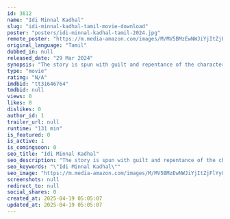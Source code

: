 ```yaml
---
id: 3612
name: "Idi Minnal Kadhal"
slug: "idi-minnal-kadhal-tamil-movie-download"
poster: "posters/idi-minnal-kadhal-tamil-2024.jpg"
remote_poster: "https://m.media-amazon.com/images/M/MV5BMzEwNWJiYjItZjFlYy00ZWZhLWFjOGMtODc5MGJhZjU1OGFiXkEyXkFqcGc@._V1_SX300.jpg"
original_language: "Tamil"
dubbed_in: null
released_date: "29 Mar 2024"
synopsis: "The story is spun with guilt and repentance of the characters and unknowingly they undo the wrong that they all had done against each other in the aftermath of an accident. They all realize that rarer action is in virtue than veng..."
type: "movie"
rating: "N/A"
imdbid: "tt31646764"
tmdbid: null
views: 0
likes: 0
dislikes: 0
author_id: 1
trailer_url: null
runtime: "131 min"
is_featured: 0
is_active: 1
is_comingsoon: 0
seo_title: "Idi Minnal Kadhal"
seo_description: "The story is spun with guilt and repentance of the characters and unknowingly they undo the wrong that they all had done against each other in the aftermath of an accident. They all realize that rarer action is in virtue than veng..."
seo_keywords: "\"Idi Minnal Kadhal\""
seo_image: "https://m.media-amazon.com/images/M/MV5BMzEwNWJiYjItZjFlYy00ZWZhLWFjOGMtODc5MGJhZjU1OGFiXkEyXkFqcGc@._V1_SX300.jpg"
screenshots: null
redirect_to: null
social_shares: 0
created_at: 2025-04-19 05:05:07
updated_at: 2025-04-19 05:05:07
---
```


